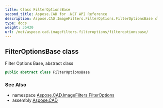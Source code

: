 ```yaml
---
title: Class FilterOptionsBase
second_title: Aspose.CAD for .NET API Reference
description: Aspose.CAD.ImageFilters.FilterOptions.FilterOptionsBase class. Filter Options Base abstract class
type: docs
weight: 35430
url: /net/aspose.cad.imagefilters.filteroptions/filteroptionsbase/
---
```

## FilterOptionsBase class

Filter Options Base, abstract class

```csharp
public abstract class FilterOptionsBase
```

### See Also

* namespace [Aspose.CAD.ImageFilters.FilterOptions](../../aspose.cad.imagefilters.filteroptions/)
* assembly [Aspose.CAD](../../)


